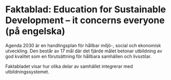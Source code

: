 # Faktablad: Education for Sustainable Development – it concerns everyone (på engelska)

Agenda 2030 är en handlingsplan för hållbar miljö\-, social och ekonomisk utveckling. Den består av 17 mål där det fjärde målet betonar utbildning av god kvalitet som en förutsättning för hållbara samhällen och livsstilar.


Faktabladet visar hur olika delar av samhället integrerar med utbildningssystemet.
